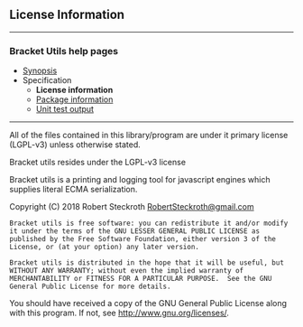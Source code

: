 ## License Information

---
### Bracket Utils help pages
* [Synopsis](https://github.com/restarian/bracket_utils/blob/master/docs/synopsis.md)
* Specification
  * **License information**
  * [Package information](https://github.com/restarian/bracket_utils/blob/master/docs/specification/package_information.md)
  * [Unit test output](https://github.com/restarian/bracket_utils/blob/master/docs/specification/unit_test_output.md)

---

All of the files contained in this library/program are under it primary license (LGPL-v3) unless otherwise stated.

 Bracket utils resides under the LGPL-v3 license

 Bracket utils is a printing and logging tool for javascript engines which supplies literal ECMA serialization.

 Copyright (C) 2018 Robert Steckroth [<RobertSteckroth@gmail.com>](mailto:RobertSteckroth@gmail.com)

	Bracket utils is free software: you can redistribute it and/or modify it under the terms of the GNU LESSER GENERAL PUBLIC LICENSE as published by the Free Software Foundation, either version 3 of the License, or (at your option) any later version.

	Bracket utils is distributed in the hope that it will be useful, but WITHOUT ANY WARRANTY; without even the implied warranty of MERCHANTABILITY or FITNESS FOR A PARTICULAR PURPOSE.  See the GNU General Public License for more details.  

You should have received a copy of the GNU General Public License along with this program.  If not, see <http://www.gnu.org/licenses/>.

